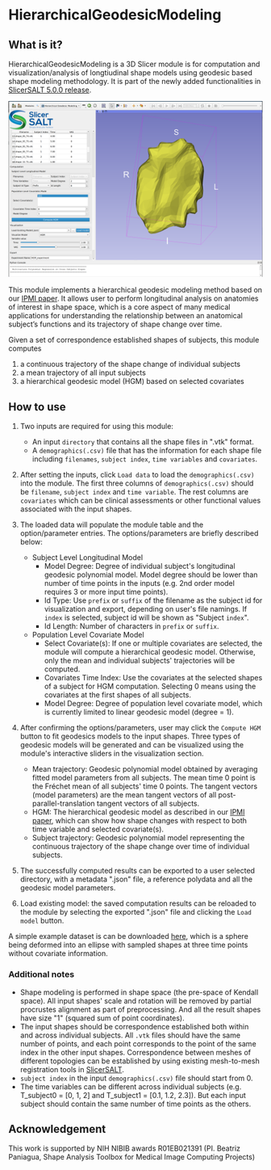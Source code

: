# HierarchicalGeodesicModeling

## What is it?
HierarchicalGeodesicModeling is a 3D Slicer module is for computation and visualization/analysis of longtiudinal shape 
models using geodesic based shape modeling methodology. It is part of the newly added functionalities in [SlicerSALT 5.0.0 release](https://salt.slicer.org/).

![Applying HGM module to the longitudinal analysis of shape change in L1L2 intervertebral disc w.r.t. patient reported initial VAS.](/HGM_Screenshot.png)

This module implements a hierarchical geodesic modeling method based on our [IPMI paper](https://www.ncbi.nlm.nih.gov/pmc/articles/PMC10323213/).
It allows user to perform longitudinal analysis on anatomies of interest in shape space, which is a core aspect of many medical applications for understanding the relationship between an anatomical subject’s functions and its trajectory of shape change over time.

Given a set of correspondence established shapes of subjects, this module computes
1. a continuous trajectory of the shape change of individual subjects 
2. a mean trajectory of all input subjects
3. a hierarchical geodesic model (HGM) based on selected covariates

## How to use
1. Two inputs are required for using this module:
   - An input `directory` that contains all the shape files in ".vtk" format.
   - A `demographics(.csv)` file that has the information for each shape file including `filenames`, `subject index`, `time variables` and `covariates`.
   

2. After setting the inputs, click `Load data` to load the `demographics(.csv)` into the module. The first three columns of `demographics(.csv)` should be `filename`, `subject index` and `time variable`. The rest columns are `covariates` which can be clinical assessments or other functional values associated with the input shapes.


3. The loaded data will populate the module table and the option/parameter entries. The options/parameters are briefly described below:
   - Subject Level Longitudinal Model
     - Model Degree: Degree of individual subject's longitudinal geodesic polynomial model. Model degree should be lower than number of time points in the inputs (e.g. 2nd order model requires 3 or more input time points).
     - Id Type: Use `prefix` or `suffix` of the filename as the subject id for visualization and export, depending on user's file namings. If `index` is selected, subject id will be shown as "Subject `index`".
     - Id Length: Number of characters in `prefix` or `suffix`. 
   - Population Level Covariate Model
     - Select Covariate(s): If one or multiple covariates are selected, the module will compute a hierarchical geodesic model. Otherwise, only the mean and individual subjects' trajectories will be computed.
     - Covariates Time Index: Use the covariates at the selected shapes of a subject for HGM computation. Selecting 0 means using the covariates at the first shapes of all subjects.
     - Model Degree: Degree of population level covariate model, which is currently limited to linear geodesic model (degree = 1).


4. After confirming the options/parameters, user may click the `Compute HGM` button to fit geodesics models to the input shapes. Three types of geodesic models will be generated and can be visualized using the module's interactive sliders in the visualization section.
   - Mean trajectory: Geodesic polynomial model obtained by averaging fitted model parameters from all subjects. The mean time 0 point is the Fréchet mean of all subjects' time 0 points. The tangent vectors (model parameters) are the mean tangent vectors of all post-parallel-translation tangent vectors of all subjects. 
   - HGM: The hierarchical geodesic model as described in our [IPMI paper](https://www.ncbi.nlm.nih.gov/pmc/articles/PMC10323213/), which can show how shape changes with respect to both time variable and selected covariate(s).
   - Subject trajectory: Geodesic polynomial model representing the continuous trajectory of the shape change over time of individual subjects.


5. The successfully computed results can be exported to a user selected directory, with a metadata ".json" file, a reference polydata and all the geodesic model parameters.


6. Load existing model: the saved computation results can be reloaded to the module by selecting the exported ".json" file and clicking the `Load model` button. 

A simple example dataset is can be downloaded [here](https://raw.githubusercontent.com/KitwareMedical/HierarchicalGeodesicModeling/refs/heads/main/HGM_example.zip), which is a sphere being deformed into an ellipse with sampled shapes at three time points without covariate information.

### Additional notes
- Shape modeling is performed in shape space (the pre-space of Kendall space). All input shapes' scale and rotation will be removed by partial procrustes alignment as part of preprocessing. And all the result shapes have size "1" (squared sum of point coordinates).
- The input shapes should be correspondence established both within and across individual subjects. All `.vtk` files should have the same number of points, and each point corresponds to the point of the same index in the other input shapes. Correspondence between meshes of different topologies can be established by using existing mesh-to-mesh registration tools in [SlicerSALT](https://salt.slicer.org/).
- `subject index` in the input `demographics(.csv)` file should start from 0.
- The time variables can be different across individual subjects (e.g. T_subject0 = [0, 1, 2] and T_subject1 = [0.1, 1.2, 2.3]).
But each input subject should contain the same number of time points as the others.

## Acknowledgement
 This work is supported by NIH NIBIB awards R01EB021391 (PI. Beatriz Paniagua, Shape Analysis Toolbox for Medical Image Computing Projects)
